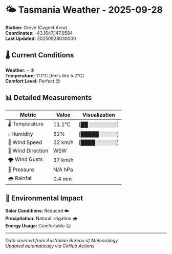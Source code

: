 # 🌤️ Tasmania Weather - 2025-09-28

**Station:** Grove (Cygnet Area)  
**Coordinates:** -43.1647,147.0584  
**Last Updated:** 20250928030000

## 🌡️ Current Conditions

**Weather:** - ☀️  
**Temperature:** 11.1°C (feels like 5.2°C)  
**Comfort Level:** Perfect 😌

## 📊 Detailed Measurements

| Metric | Value | Visualization |
|--------|-------|---------------|
| 🌡️ Temperature | 11.1°C | [██░░░░░░░░] |
| 💧 Humidity | 52% | [█████░░░░░] |
| 💨 Wind Speed | 22 km/h | [████░░░░░░] |
| 🧭 Wind Direction | WSW | |
| 🌪️ Wind Gusts | 37 km/h | |
| 🔽 Pressure | N/A hPa | |
| 🌧️ Rainfall | 0.4 mm | |

## 🌱 Environmental Impact

**Solar Conditions:** Reduced ☁️  
**Precipitation:** Natural irrigation 🌧️  
**Energy Usage:** Comfortable 😌

---
*Data sourced from Australian Bureau of Meteorology*  
*Updated automatically via GitHub Actions*

